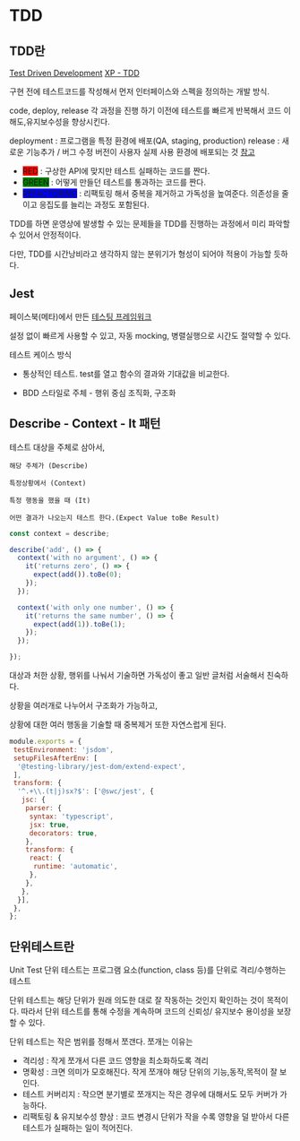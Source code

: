 # TDD

## TDD란

[Test Driven Development](http://wiki.c2.com/?TestDrivenDevelopment)
[XP - TDD](https://web.archive.org/web/20070628064054/http://xper.org/wiki/xp/TestDrivenDevelopment)

구현 전에 테스트코드를 작성해서 먼저 인터페이스와 스펙을 정의하는 개발 방식.

code, deploy, release 각 과정을 진행 하기 이전에 테스트를 빠르게 반복해서 코드 이해도,유지보수성을 향상시킨다.

deployment : 프로그램을 특정 환경에 배포(QA, staging, production)
release :  새로운 기능추가 / 버그 수정 버전이 사용자 실제 사용 환경에 배포되는 것 [참고](https://www.bmc.com/blogs/software-deployment-vs-release/)

* <span style="background-color:red;">RED</span> : 구상한 API에 맞지만 테스트 실패하는 코드를 짠다.
* <span style="background-color:green;">GREEN</span> : 어떻게 만들던 테스트를 통과하는 코드를 짠다.
* <span style="background-color:blue;">REFACTORING</span> : 리팩토링 해서 중복을 제거하고 가독성을 높여준다. 의존성을 줄이고 응집도를 늘리는 과정도 포함된다.

TDD를 하면 운영상에 발생할 수 있는 문제들을 TDD를 진행하는 과정에서 미리 파악할 수 있어서 안정적이다.

다만, TDD를 시간낭비라고 생각하지 않는 분위기가 형성이 되어야 적용이 가능할 듯하다.

## Jest

페이스북(메타)에서 만든 [테스팅 프레임워크](https://jestjs.io/)

설정 없이 빠르게 사용할 수 있고, 자동 mocking, 병렬실행으로 시간도 절약할 수 있다.

테스트 케이스 방식

* 통상적인 테스트. test를 열고 함수의 결과와 기대값을 비교한다.

* BDD 스타일로 주체 - 행위 중심 조직화, 구조화

## Describe - Context - It 패턴

테스트 대상을 주체로 삼아서,

```text
해당 주체가 (Describe)

특정상황에서 (Context)

특정 행동을 했을 때 (It)

어떤 결과가 나오는지 테스트 한다.(Expect Value toBe Result)
```

```javascript
const context = describe;

describe('add', () => {
  context('with no argument', () => {
    it('returns zero', () => {
      expect(add()).toBe(0);
    });
  });

  context('with only one number', () => {
    it('returns the same number', () => {
      expect(add(1)).toBe(1);
    });
  });

});
```

대상과 처한 상황, 행위를 나눠서 기술하면 가독성이 좋고 일반 글처럼 서술해서 친숙하다.

상황을 여러개로 나누어서 구조화가 가능하고,

상황에 대한 여러 행동을 기술할 때 중복제거 또한 자연스럽게 된다.

```javascript
module.exports = {
 testEnvironment: 'jsdom',
 setupFilesAfterEnv: [
  '@testing-library/jest-dom/extend-expect',
 ],
 transform: {
  '^.+\\.(t|j)sx?$': ['@swc/jest', {
   jsc: {
    parser: {
     syntax: 'typescript',
     jsx: true,
     decorators: true,
    },
    transform: {
     react: {
      runtime: 'automatic',
     },
    },
   },
  }],
 },
};
```

## 단위테스트란

Unit Test 단위 테스트는 프로그램 요소(function, class 등)를 단위로 격리/수행하는 테스트

단위 테스트는 해당 단위가 원래 의도한 대로 잘 작동하는 것인지 확인하는 것이 목적이다.
따라서 단위 테스트를 통해 수정을 계속하며 코드의 신뢰성/ 유지보수 용이성을 보장할 수 있다.

단위 테스트는 작은 범위를 정해서 쪼갠다. 쪼개는 이유는

* 격리성 : 작게 쪼개서 다른 코드 영향을 최소화하도록 격리
* 명확성 : 크면 의미가 모호해진다. 작게 쪼개야 해당 단위의 기능,동작,목적이 잘 보인다.
* 테스트 커버리지 : 작으면 분기별로 쪼개지는 작은 경우에 대해서도 모두 커버가 가능하다.
* 리팩토링 & 유지보수성 향상 : 코드 변경시 단위가 작을 수록 영향을 덜 받아서 다른 테스트가 실패하는 일이 적어진다.
